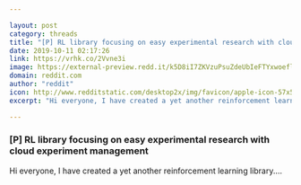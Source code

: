 ```yaml
---

layout: post
category: threads
title: "[P] RL library focusing on easy experimental research with cloud experiment management"
date: 2019-10-11 02:17:26
link: https://vrhk.co/2Vvne3i
image: https://external-preview.redd.it/k5D8iI7ZKVzuPsuZdeUbIeFTYxwoeflzINCHMoJ1BcM.jpg?width=400&height=209.42408377&auto=webp&s=87c014a0757daadeb1c1ca03533569fde14d4224
domain: reddit.com
author: "reddit"
icon: http://www.redditstatic.com/desktop2x/img/favicon/apple-icon-57x57.png
excerpt: "Hi everyone, I have created a yet another reinforcement learning library...."

---
```


### [P] RL library focusing on easy experimental research with cloud experiment management

Hi everyone, I have created a yet another reinforcement learning library....